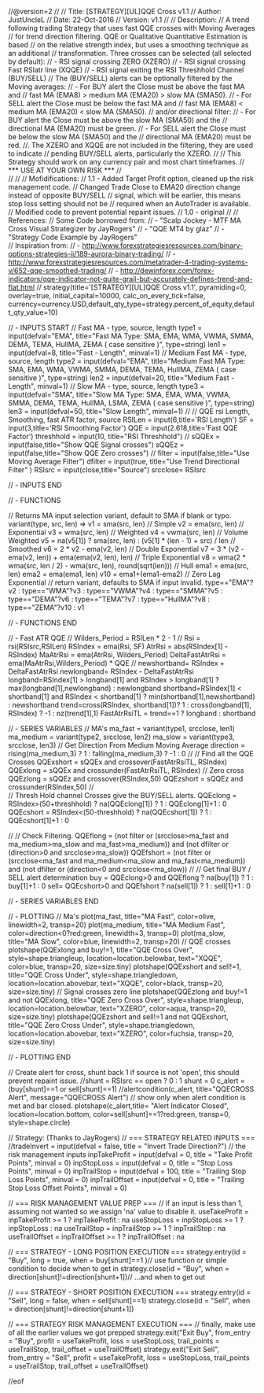 //@version=2
//
// Title:   [STRATEGY][UL]QQE Cross v1.1
// Author:  JustUncleL
// Date:    22-Oct-2016
// Version: v1.1
//
// Description:
//  A trend following trading Strategy that uses fast QQE crosses with Moving Averages
//  for trend direction filtering. QQE or Qualitative Quantitative Estimation is based 
//  on the relative strength index, but uses a smoothing technique as an additional 
//  transformation. Three crosses can be selected (all selected by default): 
//    - RSI signal crossing ZERO (XZERO)
//    - RSI signal crossing Fast RSIatr line (XQQE)
//    - RSI signal exiting the RSI Threshhold Channel (BUY/SELL)
//  The (BUY/SELL) alerts can be optionally filtered by the Moving averages:
//    - For BUY alert the Close must be above the fast MA and 
//        fast MA (EMA8) > medium MA (EMA20) > slow MA (SMA50).
//    - For SELL alert the Close must be below the fast MA and
//        fast MA (EMA8) < medium MA (EMA20) < slow MA (SMA50).
//  and/or directional filter:
//    - For BUY alert the Close must be above the slow MA (SMA50) and the
//      directional MA (EMA20) must be green.
//    - For SELL alert the Close must be below the slow MA (SMA50) and the
//      directional MA (EMA20) must be red.
//. The XZERO and XQQE are not included in the filtering, they are used to indicate
//  pending BUY/SELL alerts, particularly the XZERO. 
//
//  This Strategy should work on any currency pair and most chart timeframes.
//  *** USE AT YOUR OWN RISK ***
//  
// 
//
// Mofidifications:
//  1.1 - Added Target Profit option, cleaned up the risk management code.
//        Changed Trade Close to EMA20 direction change instead of opposite BUY/SELL
//        signal, which will be earlier, this means stop loss setting should not be
//        required when an AutoTrader is available.
//        Modified code to prevent potential repaint issues.
//  1.0 - original
//
// References:
//  Some Code borrowed from:
//  - "Scalp Jockey - MTF MA Cross Visual Strategizer by JayRogers"
//  - "QQE MT4 by glaz"
//  - "Strategy Code Example by JayRogers"  
//  Inspiration from:
//  - http://www.forexstrategiesresources.com/binary-options-strategies-ii/189-aurora-binary-trading/
//  - http://www.forexstrategiesresources.com/metatrader-4-trading-systems-v/652-qqe-smoothed-trading/
//  - http://dewinforex.com/forex-indicators/qqe-indicator-not-quite-grail-but-accurately-defines-trend-and-flat.html
//
strategy(title='[STRATEGY][UL]QQE Cross v1.1', pyramiding=0, overlay=true, initial_capital=10000, calc_on_every_tick=false,
         currency=currency.USD,default_qty_type=strategy.percent_of_equity,default_qty_value=10)


// - INPUTS START
// Fast MA - type, source, length
type1   = input(defval="EMA", title="Fast MA Type: SMA, EMA, WMA, VWMA, SMMA, DEMA, TEMA, HullMA, ZEMA ( case sensitive )", type=string)
len1    = input(defval=8, title="Fast - Length", minval=1)
// Medium Fast MA - type, source, length
type2   = input(defval="EMA", title="Medium Fast MA Type: SMA, EMA, WMA, VWMA, SMMA, DEMA, TEMA, HullMA, ZEMA ( case sensitive )", type=string)
len2    = input(defval=20, title="Medium Fast - Length", minval=1)
// Slow MA - type, source, length
type3   = input(defval="SMA", title="Slow MA Type: SMA, EMA, WMA, VWMA, SMMA, DEMA, TEMA, HullMA, LSMA, ZEMA ( case sensitive )", type=string)
len3    = input(defval=50, title="Slow Length", minval=1)
//
// QQE rsi Length, Smoothing, fast ATR factor, source
RSILen  = input(6,title='RSI Length')
SF      = input(3,title='RSI Smoothing Factor')
QQE     = input(2.618,title='Fast QQE Factor')
threshhold = input(10, title="RSI Threshhold")
//
sQQEx   = input(false,title="Show QQE Signal crosses")
sQQEz   = input(false,title="Show QQE Zero crosses")
//
filter  = input(false,title="Use Moving Average Filter")
dfilter = input(true, title="Use Trend Directional Filter" )
RSIsrc  = input(close,title="Source")
srcclose= RSIsrc

// - INPUTS END

// - FUNCTIONS

// Returns MA input selection variant, default to SMA if blank or typo.
variant(type, src, len) =>
    v1 = sma(src, len)                                                  // Simple
    v2 = ema(src, len)                                                  // Exponential
    v3 = wma(src, len)                                                  // Weighted
    v4 = vwma(src, len)                                                 // Volume Weighted
    v5 = na(v5[1]) ? sma(src, len) : (v5[1] * (len - 1) + src) / len    // Smoothed
    v6 = 2 * v2 - ema(v2, len)                                          // Double Exponential
    v7 = 3 * (v2 - ema(v2, len)) + ema(ema(v2, len), len)               // Triple Exponential
    v8 = wma(2 * wma(src, len / 2) - wma(src, len), round(sqrt(len)))   // Hull
    ema1 = ema(src, len)
    ema2 = ema(ema1, len)
    v10 = ema1+(ema1-ema2)                                              // Zero Lag Exponential
    // return variant, defaults to SMA if input invalid.
    type=="EMA"?v2 : type=="WMA"?v3 : type=="VWMA"?v4 : type=="SMMA"?v5 : type=="DEMA"?v6 : type=="TEMA"?v7 : type=="HullMA"?v8 : type=="ZEMA"?v10 : v1

// - FUNCTIONS END

// - Fast ATR QQE
//
Wilders_Period = RSILen * 2 - 1
//
Rsi = rsi(RSIsrc,RSILen)
RSIndex = ema(Rsi, SF)
AtrRsi = abs(RSIndex[1] - RSIndex)
MaAtrRsi = ema(AtrRsi, Wilders_Period)
DeltaFastAtrRsi = ema(MaAtrRsi,Wilders_Period) * QQE
//
newshortband=  RSIndex + DeltaFastAtrRsi
newlongband= RSIndex - DeltaFastAtrRsi
longband=RSIndex[1] > longband[1] and RSIndex > longband[1] ? max(longband[1],newlongband) : newlongband
shortband=RSIndex[1] < shortband[1] and  RSIndex < shortband[1] ? min(shortband[1],newshortband) : newshortband
trend=cross(RSIndex, shortband[1])? 1 : cross(longband[1], RSIndex) ? -1 : nz(trend[1],1)
FastAtrRsiTL = trend==1 ? longband : shortband


// - SERIES VARIABLES
// MA's
ma_fast    = variant(type1, srcclose, len1)
ma_medium  = variant(type2, srcclose, len2)
ma_slow    = variant(type3, srcclose, len3)
// Get Direction From Medium Moving Average
direction = rising(ma_medium,3) ? 1 : falling(ma_medium,3) ? -1 : 0
//
// Find all the QQE Crosses
QQExshort = sQQEx and crossover(FastAtrRsiTL, RSIndex)
QQExlong  = sQQEx and crossunder(FastAtrRsiTL, RSIndex)
// Zero cross
QQEzlong = sQQEz and crossover(RSIndex,50)
QQEzshort  = sQQEz and crossunder(RSIndex,50)
//  
// Thresh Hold channel Crosses give the BUY/SELL alerts.
QQEclong = RSIndex>(50+threshhold) ? na(QQEclong[1]) ? 1 : QQEclong[1]+1 : 0
QQEcshort = RSIndex<(50-threshhold) ? na(QQEcshort[1]) ? 1 : QQEcshort[1]+1 : 0

//
// Check Filtering.
QQEflong = (not filter or (srcclose>ma_fast and ma_medium>ma_slow and ma_fast>ma_medium)) and 
  (not dfilter or (direction>0 and srcclose>ma_slow))
QQEfshort = (not filter or (srcclose<ma_fast and ma_medium<ma_slow and ma_fast<ma_medium)) and
  (not dfilter or (direction<0 and srcclose<ma_slow))
//
// Get final BUY / SELL alert determination
buy = QQEclong>0 and QQEflong ? na(buy[1]) ? 1 : buy[1]+1 : 0
sell= QQEcshort>0 and QQEfshort ? na(sell[1]) ? 1 : sell[1]+1 : 0

// - SERIES VARIABLES END

// - PLOTTING
// Ma's
plot(ma_fast, title="MA Fast", color=olive, linewidth=2, transp=20)
plot(ma_medium, title="MA Medium Fast", color=direction<0?red:green, linewidth=3, transp=0)
plot(ma_slow, title="MA Slow", color=blue, linewidth=2, transp=20)
// QQE crosses
plotshape(QQExlong and buy!=1, title="QQE Cross Over", style=shape.triangleup, location=location.belowbar, text="XQQE", color=blue, transp=20, size=size.tiny)
plotshape(QQExshort and sell!=1, title="QQE Cross Under", style=shape.triangledown, location=location.abovebar, text="XQQE", color=black, transp=20, size=size.tiny)
// Signal crosses zero line
plotshape(QQEzlong and buy!=1 and not QQExlong, title="QQE Zero Cross Over", style=shape.triangleup, location=location.belowbar, text="XZERO", color=aqua, transp=20, size=size.tiny)
plotshape(QQEzshort and sell!=1 and not QQExshort, title="QQE Zero Cross Under", style=shape.triangledown, location=location.abovebar, text="XZERO", color=fuchsia, transp=20, size=size.tiny)

// - PLOTTING END

// Create alert for cross, shunt back 1 if source is not 'open', this should prevent repaint issue.
//shunt = RSIsrc == open ? 0 : 1
shunt = 0
c_alert = (buy[shunt]==1 or sell[shunt]==1)
//alertcondition(c_alert, title="QQECROSS Alert", message="QQECROSS Alert")
// show only when alert condition is met and bar closed.
plotshape(c_alert,title= "Alert Indicator Closed", location=location.bottom, color=sell[shunt]==1?red:green, transp=0, style=shape.circle)


//  Strategy: (Thanks to JayRogers)
// === STRATEGY RELATED INPUTS ===
//tradeInvert     = input(defval = false, title = "Invert Trade Direction?")
// the risk management inputs
inpTakeProfit   = input(defval = 0, title = "Take Profit Points", minval = 0)
inpStopLoss     = input(defval = 0, title = "Stop Loss Points", minval = 0)
inpTrailStop    = input(defval = 100, title = "Trailing Stop Loss Points", minval = 0)
inpTrailOffset  = input(defval = 0, title = "Trailing Stop Loss Offset Points", minval = 0)

// === RISK MANAGEMENT VALUE PREP ===
// if an input is less than 1, assuming not wanted so we assign 'na' value to disable it.
useTakeProfit   = inpTakeProfit  >= 1 ? inpTakeProfit  : na
useStopLoss     = inpStopLoss    >= 1 ? inpStopLoss    : na
useTrailStop    = inpTrailStop   >= 1 ? inpTrailStop   : na
useTrailOffset  = inpTrailOffset >= 1 ? inpTrailOffset : na

// === STRATEGY - LONG POSITION EXECUTION ===
strategy.entry(id = "Buy", long = true, when = buy[shunt]==1 )// use function or simple condition to decide when to get in
strategy.close(id = "Buy", when = direction[shunt]!=direction[shunt+1])// ...and when to get out

// === STRATEGY - SHORT POSITION EXECUTION ===
strategy.entry(id = "Sell", long = false, when = sell[shunt]==1)
strategy.close(id = "Sell", when = direction[shunt]!=direction[shunt+1])

// === STRATEGY RISK MANAGEMENT EXECUTION ===
// finally, make use of all the earlier values we got prepped
strategy.exit("Exit Buy", from_entry = "Buy", profit = useTakeProfit, loss = useStopLoss, trail_points = useTrailStop, trail_offset = useTrailOffset)
strategy.exit("Exit Sell", from_entry = "Sell", profit = useTakeProfit, loss = useStopLoss, trail_points = useTrailStop, trail_offset = useTrailOffset)

//eof
